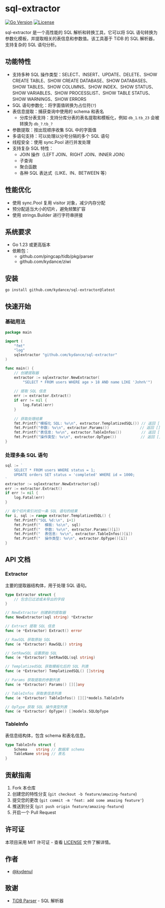 # sql-extractor

[![Go Version](https://img.shields.io/badge/Go-1.23%2B-blue)](https://golang.org/doc/devel/release.html#go1.23)
[![License](https://img.shields.io/badge/License-MIT-green.svg)](https://opensource.org/licenses/MIT)

sql-extractor 是一个高性能的 SQL 解析和转换工具，它可以将 SQL 语句转换为参数化模板，并提取相关的表信息和参数值。该工具基于 TiDB 的 SQL 解析器，支持复杂的 SQL 语句分析。

## 功能特性

- 支持多种 SQL 操作类型：SELECT、INSERT、UPDATE、DELETE、SHOW CREATE TABLE、SHOW CREATE DATABASE、SHOW DATABASES、SHOW TABLES、SHOW COLUMNS、SHOW INDEX、SHOW STATUS、SHOW VARIABLES、SHOW PROCESSLIST、SHOW TABLE STATUS、SHOW WARNINGS、SHOW ERRORS
- SQL 语句参数化：将字面值转换为占位符(`?`)
- 表信息提取：捕获查询中使用的 schema 和表名
  - 分库分表支持：支持分库分表的表名提取和模板化，例如 `db_1`.`tb_23` 会被转换为 `db_?`.`tb_?`
- 参数提取：按出现顺序收集 SQL 中的字面值
- 多语句支持：可以处理以分号分隔的多个 SQL 语句
- 线程安全：使用 sync.Pool 进行并发处理
- 支持复杂 SQL 特性：
  - JOIN 操作（LEFT JOIN、RIGHT JOIN、INNER JOIN）
  - 子查询
  - 聚合函数
  - 各种 SQL 表达式（LIKE、IN、BETWEEN 等）

## 性能优化

- 使用 sync.Pool 复用 visitor 对象，减少内存分配
- 预分配适当大小的切片，避免频繁扩容
- 使用 strings.Builder 进行字符串拼接

## 系统要求

- Go 1.23 或更高版本
- 依赖包：
  - github.com/pingcap/tidb/pkg/parser
  - github.com/kydance/ziwi

## 安装

```bash
go install github.com/kydance/sql-extractor@latest
```

## 快速开始

### 基础用法

```go
package main

import (
    "fmt"
    "log"
    sqlextractor "github.com/kydance/sql-extractor"
)

func main() {
    // 创建提取器
    extractor := sqlextractor.NewExtractor(
        "SELECT * FROM users WHERE age > 18 AND name LIKE 'John%'")
    
    // 提取 SQL 信息
    err := extractor.Extract()
    if err != nil {
        log.Fatal(err)
    }
    
    // 获取处理结果
    fmt.Printf("模板化 SQL: %v\n", extractor.TemplatizedSQL()) // 返回 []string
    fmt.Printf("参数: %v\n", extractor.Params())              // 返回 [][]any
    fmt.Printf("表信息: %v\n", extractor.TableInfos())         // 返回 [][]*models.TableInfo
    fmt.Printf("操作类型: %v\n", extractor.OpType())           // 返回 []models.SQLOpType
}
```

### 处理多条 SQL 语句

```go
sql := `
    SELECT * FROM users WHERE status = 1;
    UPDATE orders SET status = 'completed' WHERE id = 1000;
`
extractor := sqlextractor.NewExtractor(sql)
err := extractor.Extract()
if err != nil {
    log.Fatal(err)
}

// 每个切片索引对应一条 SQL 语句的结果
for i, sql := range extractor.TemplatizedSQL() {
    fmt.Printf("SQL %d:\n", i+1)
    fmt.Printf("  模板: %s\n", sql)
    fmt.Printf("  参数: %v\n", extractor.Params()[i])
    fmt.Printf("  表信息: %v\n", extractor.TableInfos()[i])
    fmt.Printf("  操作类型: %v\n", extractor.OpType()[i])
}
```

## API 文档

### Extractor

主要的提取器结构体，用于处理 SQL 语句。

```go
type Extractor struct {
    // 包含已过滤或未导出的字段
}

// NewExtractor 创建新的提取器
func NewExtractor(sql string) *Extractor

// Extract 提取 SQL 信息
func (e *Extractor) Extract() error

// RawSQL 获取原始 SQL
func (e *Extractor) RawSQL() string

// SetRawSQL 设置原始 SQL
func (e *Extractor) SetRawSQL(sql string)

// TemplatizedSQL 获取模板化后的 SQL 列表
func (e *Extractor) TemplatizedSQL() []string

// Params 获取提取的参数列表
func (e *Extractor) Params() [][]any

// TableInfos 获取表信息列表
func (e *Extractor) TableInfos() [][]*models.TableInfo

// OpType 获取 SQL 操作类型列表
func (e *Extractor) OpType() []models.SQLOpType
```

### TableInfo

表信息结构体，包含 schema 和表名信息。

```go
type TableInfo struct {
    Schema    string // 数据库 schema
    TableName string // 表名
}
```

## 贡献指南

1. Fork 本仓库
2. 创建您的特性分支 (`git checkout -b feature/amazing-feature`)
3. 提交您的更改 (`git commit -m 'feat: add some amazing feature'`)
4. 推送到分支 (`git push origin feature/amazing-feature`)
5. 开启一个 Pull Request

## 许可证

本项目采用 MIT 许可证 - 查看 [LICENSE](LICENSE) 文件了解详情。

## 作者

- [@kydenul](https://github.com/kydenul)

## 致谢

- [TiDB Parser](https://github.com/pingcap/tidb) - SQL 解析器

